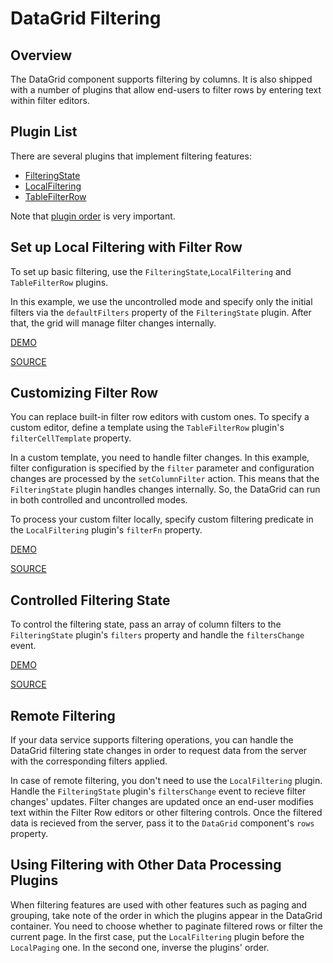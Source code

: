 # DataGrid Filtering

## Overview

The DataGrid component supports filtering by columns. It is also shipped with a number of plugins that allow end-users to filter rows by entering text within filter editors.

## Plugin List

There are several plugins that implement filtering features:
- [FilteringState](../reference/filtering-state.md)
- [LocalFiltering](../reference/local-filtering.md)
- [TableFilterRow](../reference/table-filter-row.md)

Note that [plugin order](../README.md#plugin-order) is very important.

## Set up Local Filtering with Filter Row

To set up basic filtering, use the `FilteringState`,`LocalFiltering` and `TableFilterRow` plugins.

In this example, we use the uncontrolled mode and specify only the initial filters via the `defaultFilters` property of the `FilteringState` plugin. After that, the grid will manage filter changes internally.

[DEMO](http://devexpress.github.io/devextreme-reactive/react/datagrid/demos/#/filtering/local-filter-row)

[SOURCE](https://github.com/DevExpress/devextreme-reactive/tree/master/packages/dx-react-demos/src/bootstrap3/filtering/local-filter-row.jsx)

## Customizing Filter Row

You can replace built-in filter row editors with custom ones. To specify a custom editor, define a template using the `TableFilterRow` plugin's `filterCellTemplate` property.

In a custom template, you need to handle filter changes. In this example, filter configuration is specified by the `filter` parameter and configuration changes are processed by the `setColumnFilter` action. This means that the `FilteringState` plugin handles changes internally. So, the DataGrid can run in both controlled and uncontrolled modes.

To process your custom filter locally, specify custom filtering predicate in the `LocalFiltering` plugin's `filterFn` property.

[DEMO](http://devexpress.github.io/devextreme-reactive/react/datagrid/demos/#/filtering/custom-filter-row)

[SOURCE](https://github.com/DevExpress/devextreme-reactive/tree/master/packages/dx-react-demos/src/bootstrap3/filtering/custom-filter-row.jsx)

## Controlled Filtering State

To control the filtering state, pass an array of column filters to the `FilteringState` plugin's  `filters` property  and handle the `filtersChange` event.

[DEMO](http://devexpress.github.io/devextreme-reactive/react/datagrid/demos/#/filtering/local-filtering-controlled)

[SOURCE](https://github.com/DevExpress/devextreme-reactive/tree/master/packages/dx-react-demos/src/bootstrap3/filtering/local-filtering-controlled.jsx)

## Remote Filtering

If your data service supports filtering operations, you can handle the DataGrid filtering state changes in order to request data from the server with the corresponding filters applied.

In  case of remote filtering, you don't need to use the `LocalFiltering` plugin. Handle the `FilteringState` plugin's `filtersChange` event to recieve filter changes' updates. Filter changes are updated once an end-user modifies text within the Filter Row editors or other filtering controls. Once the filtered data is recieved from the server, pass it to the `DataGrid` component's `rows` property.

## Using Filtering with Other Data Processing Plugins

When filtering features are used with other features such as paging and grouping, take note of the order in which the plugins appear in the DataGrid container. You need to choose whether to paginate filtered rows or filter the current page. In the first case, put the `LocalFiltering` plugin before the `LocalPaging` one. In the second one, inverse the plugins' order.

